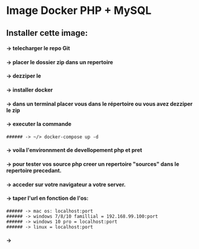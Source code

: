 # Image Docker PHP + MySQL

## Installer cette image:
#### -> telecharger le repo Git
#### -> placer le dossier zip dans un repertoire
  #### -> dezziper le 
  #### -> installer docker
  #### -> dans un terminal placer vous dans le répertoire ou vous avez dezziper le zip
  #### -> executer la commande 
    ###### -> ~/> docker-compose up -d
  #### -> voila l'environnment de devellopement php et pret
  #### -> pour tester vos source php creer un repertoire "sources" dans le repertoire precedant.
  #### -> acceder sur votre navigateur a votre server.
  #### -> taper l'url en fonction de l'os:
    ###### -> mac os: localhost:port
    ###### -> windows 7/8/10 famillial = 192.168.99.100:port
    ###### -> windows 10 pro = localhost:port
    ###### -> linux = localhost:port
  #### -> 
    

